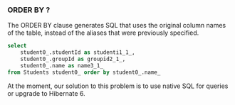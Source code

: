 ### ORDER BY ? 

The ORDER BY clause generates SQL that uses the original
column names of the table, instead of the 
aliases that were previously specified.

```sql
select 
    student0_.studentId as studenti1_1_, 
    student0_.groupId as groupid2_1_, 
    student0_.name as name3_1_ 
from Students student0_ order by student0_.name_
```

At the moment, our solution to this problem is 
to use native SQL for queries or upgrade to Hibernate 6.


